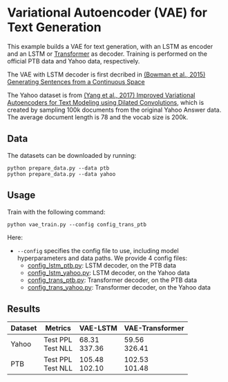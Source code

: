 # Variational Autoencoder (VAE) for Text Generation

This example builds a VAE for text generation, with an LSTM as encoder and an LSTM or [Transformer](https://arxiv.org/pdf/1706.03762.pdf) as decoder. Training is performed on the official PTB data and Yahoo data, respectively. 

The VAE with LSTM decoder is first decribed in [(Bowman et al., 2015) Generating Sentences from a Continuous Space](https://arxiv.org/pdf/1511.06349.pdf)

The Yahoo dataset is from [(Yang et al., 2017) Improved Variational Autoencoders for Text Modeling using Dilated Convolutions](https://arxiv.org/pdf/1702.08139.pdf), which is created by sampling 100k documents from the original Yahoo Answer data. The average document length is 78 and the vocab size is 200k. 

## Data
The datasets can be downloaded by running:
```shell
python prepare_data.py --data ptb
python prepare_data.py --data yahoo
```

## Usage
Train with the following command:

```shell
python vae_train.py --config config_trans_ptb
```

Here:

* `--config` specifies the config file to use, including model hyperparameters and data paths. We provide 4 config files:
  - [config_lstm_ptb.py](./config_lstm_ptb.py): LSTM decoder, on the PTB data
  - [config_lstm_yahoo.py](./config_lstm_yahoo.py): LSTM decoder, on the Yahoo data
  - [config_trans_ptb.py](./config_trans_ptb.py): Transformer decoder, on the PTB data
  - [config_trans_yahoo.py](./config_trans_yahoo.py): Transformer decoder, on the Yahoo data
  
## Results

|Dataset    |Metrics   | VAE-LSTM |VAE-Transformer |
|---------------|-------------|----------------|------------------------|
|Yahoo | Test PPL<br>Test NLL | 68.31<br>337.36 |59.56<br>326.41|
|PTB | Test PPL<br>Test NLL | 105.48<br>102.10 | 102.53<br>101.48 |

